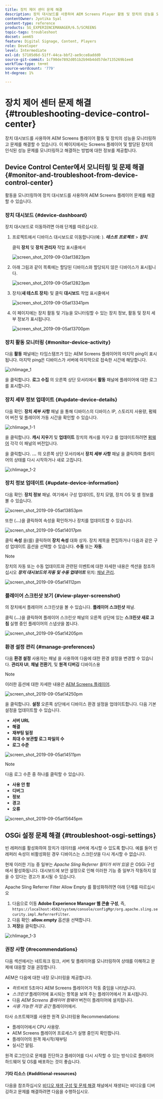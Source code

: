 ```yaml
---
title: 장치 제어 센터 문제 해결
description: 장치 대시보드를 사용하여 AEM Screens Player 활동 및 장치의 성능을 모니터링하고 문제를 해결하는 방법에 대해 알아봅니다.
contentOwner: Jyotika Syal
content-type: reference
products: SG_EXPERIENCEMANAGER/6.5/SCREENS
topic-tags: troubleshoot
docset: aem65
feature: Digital Signage, Content, Players
role: Developer
level: Intermediate
exl-id: 57105d6d-51ff-44ca-bbf2-ae9cce8addd0
source-git-commit: 1cf90de7892d051b2b94b4dd57de7135269b1ee8
workflow-type: tm+mt
source-wordcount: '779'
ht-degree: 1%

---
```


# 장치 제어 센터 문제 해결 {#troubleshooting-device-control-center}

장치 대시보드를 사용하여 AEM Screens 플레이어 활동 및 장치의 성능을 모니터링하고 문제를 해결할 수 있습니다. 이 페이지에서는 Screens 플레이어 및 할당된 장치의 인식된 성능 문제를 모니터링하고 해결하는 방법에 대한 정보를 제공합니다.

## Device Control Center에서 모니터링 및 문제 해결 {#monitor-and-troubleshoot-from-device-control-center}

활동을 모니터링하여 장치 대시보드를 사용하여 AEM Screens 플레이어 문제를 해결할 수 있습니다.

### 장치 대시보드 {#device-dashboard}

장치 대시보드로 이동하려면 아래 단계를 따르십시오.

1. 프로젝트에서 디바이스 대시보드로 이동합니다(예: ). ***테스트 프로젝트*** > ***장치***.

   클릭 **장치** 및 **장치 관리자** 작업 표시줄에서

   ![screen_shot_2019-09-03at13823pm](assets/screen_shot_2019-09-03at13823pm.png)

1. 아래 그림과 같이 목록에는 할당된 디바이스와 할당되지 않은 디바이스가 표시됩니다.

   ![screen_shot_2019-09-05at12823pm](assets/screen_shot_2019-09-05at12823pm.png)

1. 장치(**새 테스트 장치**) 및 클릭 **대시보드** 작업 표시줄에서

   ![screen_shot_2019-09-05at13341pm](assets/screen_shot_2019-09-05at13341pm.png)

1. 이 페이지에는 장치 활동 및 기능을 모니터링할 수 있는 장치 정보, 활동 및 장치 세부 정보가 표시됩니다.

   ![screen_shot_2019-09-05at13700pm](assets/screen_shot_2019-09-05at13700pm.png)

### 장치 활동 모니터링 {#monitor-device-activity}

다음 **활동** 패널에는 타임스탬프가 있는 AEM Screens 플레이어의 마지막 ping이 표시됩니다. 마지막 ping은 디바이스가 서버에 마지막으로 접속한 시간에 해당합니다.

![chlimage_1](assets/chlimage_1.png)

을 클릭합니다. **로그 수집** 의 오른쪽 상단 모서리에서 **활동** 패널에 플레이어에 대한 로그를 표시합니다.

### 장치 세부 정보 업데이트 {#update-device-details}

다음 확인: **장치 세부 사항** 패널 을 통해 디바이스의 디바이스 IP, 스토리지 사용량, 펌웨어 버전 및 플레이어 가동 시간을 확인할 수 있습니다.

![chlimage_1-1](assets/chlimage_1-1.png)

을 클릭합니다. **캐시 지우기** 및 **업데이트** 장치의 캐시를 지우고 를 업데이트하려면 [펌웨어](screens-glossary.md) 각각 이 패널의 버전입니다.

을 클릭합니다. **...** 의 오른쪽 상단 모서리에서 **장치 세부 사항** 패널 을 클릭하여 플레이어의 상태를 다시 시작하거나 새로 고칩니다.

![chlimage_1-2](assets/chlimage_1-2.png)

### 장치 정보 업데이트 {#update-device-information}

다음 확인: **장치 정보** 패널. 여기에서 구성 업데이트, 장치 모델, 장치 OS 및 셸 정보를 볼 수 있습니다.

![screen_shot_2019-09-05at13853pm](assets/screen_shot_2019-09-05at13853pm.png)

또한 (**...**)을 클릭하여 속성을 확인하거나 장치를 업데이트할 수 있습니다.

![screen_shot_2019-09-05at14017pm](assets/screen_shot_2019-09-05at14017pm.png)

클릭 **속성** 을(를) 클릭하여 **장치 속성** 대화 상자. 장치 제목을 편집하거나 다음과 같은 구성 업데이트 옵션을 선택할 수 있습니다. **수동** 또는 **자동**.

>[!NOTE]
>
>장치의 자동 또는 수동 업데이트와 관련된 이벤트에 대한 자세한 내용은 섹션을 참조하십시오 ***장치 대시보드의 자동 및 수동 업데이트*** 위치: [채널 관리](managing-channels.md).

![screen_shot_2019-09-05at14112pm](assets/screen_shot_2019-09-05at14112pm.png)

### 플레이어 스크린샷 보기 {#view-player-screenshot}

의 장치에서 플레이어 스크린샷을 볼 수 있습니다. **플레이어 스크린샷** 패널.

클릭 (**...**)을 클릭하여 플레이어 스크린샷 패널의 오른쪽 상단에 있는 **스크린샷 새로 고침** 실행 중인 플레이어의 스냅샷을 봅니다.

![screen_shot_2019-09-05at14205pm](assets/screen_shot_2019-09-05at14205pm.png)

### 환경 설정 관리 {#manage-preferences}

다음 **환경 설정** 사용자는 패널 을 사용하여 다음에 대한 환경 설정을 변경할 수 있습니다. **관리자 UI**, **채널 전환기**, 및 **원격 디버깅** 디바이스용

>[!NOTE]
>이러한 옵션에 대한 자세한 내용은 [AEM Screens 플레이어](working-with-screens-player.md).

![screen_shot_2019-09-05at14250pm](assets/screen_shot_2019-09-05at14250pm.png)

을 클릭합니다. **설정** 오른쪽 상단에서 디바이스 환경 설정을 업데이트합니다. 다음 기본 설정을 업데이트할 수 있습니다.

* **서버 URL**
* **해결**
* **재부팅 일정**
* **최대 수 보관할 로그 파일의 수**
* **로그 수준**

![screen_shot_2019-09-05at14511pm](assets/screen_shot_2019-09-05at14511pm.png)

>[!NOTE]
>다음 로그 수준 중 하나를 클릭할 수 있습니다.
>* **사용 안 함**
>* **디버그**
>* **정보**
>* **경고**
>* **오류**

![screen_shot_2019-09-05at15645pm](assets/screen_shot_2019-09-05at15645pm.png)

## OSGi 설정 문제 해결 {#troubleshoot-osgi-settings}

빈 레퍼러를 활성화하여 장치가 데이터를 서버에 게시할 수 있도록 합니다. 예를 들어 빈 레퍼러 속성이 비활성화된 경우 디바이스는 스크린샷을 다시 게시할 수 없습니다.

현재 이러한 기능 중 일부는 *Apache Sling Referrer 필터가 비어 있음* 은 OSGi 구성에서 활성화됩니다. 대시보드에 보안 설정으로 인해 이러한 기능 중 일부가 작동하지 않을 수 있다는 경고가 표시될 수 있습니다.

Apache Sling Referrer Filter Allow Empty 를 활성화하려면 아래 단계를 따르십시오

1. 다음으로 이동 **Adobe Experience Manager 웹 콘솔 구성**, 즉, `https://localhost:4502/system/console/configMgr/org.apache.sling.security.impl.ReferrerFilter`.
1. 다음 확인: **allow.empty** 옵션을 선택합니다.
1. **저장**&#x200B;을 클릭합니다.

![chlimage_1-3](assets/chlimage_1-3.png)

### 권장 사항 {#recommendations}

다음 섹션에서는 네트워크 링크, 서버 및 플레이어를 모니터링하여 상태를 이해하고 문제에 대응할 것을 권장합니다.

AEM은 다음에 대한 내장 모니터링을 제공합니다.

* *하트비트* 5초마다 AEM Screens 플레이어가 작동 중임을 나타냅니다.
* *스크린샷* 플레이어에 표시되는 항목을 보여 주는 플레이어에서 가 표시됩니다.
* 다음 *AEM Screens 플레이어 펌웨어* 버전이 플레이어에 설치됩니다.
* *사용 가능한 저장 공간* 플레이어에서.

타사 소프트웨어를 사용한 원격 모니터링용 Recommendations:

* 플레이어에서 CPU 사용량.
* AEM Screens 플레이어 프로세스가 실행 중인지 확인합니다.
* 플레이어의 원격 재시작/재부팅
* 실시간 알림.

원격 로그인으로 문제를 진단하고 플레이어를 다시 시작할 수 있는 방식으로 플레이어 하드웨어 및 OS를 배포하는 것이 좋습니다.

#### 기타 리소스 {#additional-resources}

다음을 참조하십시오 [비디오 재생 구성 및 문제 해결](troubleshoot-videos.md) 채널에서 재생되는 비디오를 디버깅하고 문제를 해결하려면 다음을 수행하십시오.
